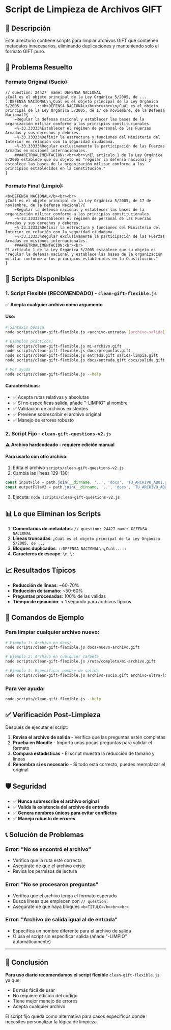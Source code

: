 # Script de Limpieza de Archivos GIFT

## 📝 Descripción

Este directorio contiene scripts para limpiar archivos GIFT que contienen metadatos innecesarios, eliminando duplicaciones y manteniendo solo el formato GIFT puro.

## 🧹 Problema Resuelto

### Formato Original (Sucio):
```gift
// question: 24427  name: DEFENSA NACIONAL
¿Cuál es el objeto principal de la Ley Orgánica 5/2005, de ...
::DEFENSA NACIONAL\n¿Cuál es el objeto principal de la Ley Orgánica 5/2005, de ...::<b>DEFENSA NACIONAL</b><br><br>\n¿Cuál es el objeto principal de la Ley Orgánica 5/2005, de 17 de noviembre, de la Defensa Nacional?{
	=Regular la defensa nacional y establecer las bases de la organización militar conforme a los principios constitucionales.
	~%-33.33333%Establecer el régimen de personal de las Fuerzas Armadas y sus derechos y deberes.
	~%-33.33333%Definir la estructura y funciones del Ministerio del Interior en relación con la seguridad ciudadana.
	~%-33.33333%Regular exclusivamente la participación de las Fuerzas Armadas en misiones internacionales.
	####RETROALIMENTACIÓN\:<br><br>\nEl artículo 1 de la Ley Orgánica 5/2005 establece que su objeto es "regular la defensa nacional y establece las bases de la organización militar conforme a los principios establecidos en la Constitución."
}
```

### Formato Final (Limpio):
```gift
<b>DEFENSA NACIONAL</b><br><br>
¿Cuál es el objeto principal de la Ley Orgánica 5/2005, de 17 de noviembre, de la Defensa Nacional?{
	=Regular la defensa nacional y establecer las bases de la organización militar conforme a los principios constitucionales.
	~%-33.33333%Establecer el régimen de personal de las Fuerzas Armadas y sus derechos y deberes.
	~%-33.33333%Definir la estructura y funciones del Ministerio del Interior en relación con la seguridad ciudadana.
	~%-33.33333%Regular exclusivamente la participación de las Fuerzas Armadas en misiones internacionales.
	####RETROALIMENTACIÓN:<br><br>
El artículo 1 de la Ley Orgánica 5/2005 establece que su objeto es "regular la defensa nacional y establece las bases de la organización militar conforme a los principios establecidos en la Constitución."
}
```

## 🚀 Scripts Disponibles

### 1. **Script Flexible (RECOMENDADO)** - `clean-gift-flexible.js`

✅ **Acepta cualquier archivo como argumento**

#### Uso:
```bash
# Sintaxis básica
node scripts/clean-gift-flexible.js <archivo-entrada> [archivo-salida]

# Ejemplos prácticos:
node scripts/clean-gift-flexible.js mi-archivo.gift
node scripts/clean-gift-flexible.js docs/preguntas.gift  
node scripts/clean-gift-flexible.js entrada.gift salida-limpia.gift
node scripts/clean-gift-flexible.js docs/entrada.gift docs/salida.gift

# Ver ayuda
node scripts/clean-gift-flexible.js --help
```

#### Características:
- ✅ Acepta rutas relativas y absolutas
- ✅ Si no especificas salida, añade "-LIMPIO" al nombre
- ✅ Validación de archivos existentes
- ✅ Previene sobrescribir el archivo original
- ✅ Manejo de errores robusto

### 2. **Script Fijo** - `clean-gift-questions-v2.js`

⚠️ **Archivo hardcodeado - requiere edición manual**

#### Para usarlo con otro archivo:
1. Edita el archivo `scripts/clean-gift-questions-v2.js`
2. Cambia las líneas 129-130:
```javascript
const inputFile = path.join(__dirname, '..', 'docs', 'TU_ARCHIVO_AQUI.gift');
const outputFileV2 = path.join(__dirname, '..', 'docs', 'TU_ARCHIVO_AQUI-LIMPIO-V2.gift');
```
3. Ejecuta: `node scripts/clean-gift-questions-v2.js`

## 📊 Lo que Eliminan los Scripts

1. **Comentarios de metadatos**: `// question: 24427 name: DEFENSA NACIONAL`
2. **Líneas truncadas**: `¿Cuál es el objeto principal de la Ley Orgánica 5/2005, de ...`
3. **Bloques duplicados**: `::DEFENSA NACIONAL\n¿Cuál...::`
4. **Caracteres de escape**: `\n`, `\:`

## 📈 Resultados Típicos

- **Reducción de líneas**: ~60-70%
- **Reducción de tamaño**: ~50-60%
- **Preguntas procesadas**: 100% de las válidas
- **Tiempo de ejecución**: < 1 segundo para archivos típicos

## 🔧 Comandos de Ejemplo

### Para limpiar cualquier archivo nuevo:

```bash
# Ejemplo 1: Archivo en docs/
node scripts/clean-gift-flexible.js docs/nuevo-archivo.gift

# Ejemplo 2: Archivo en cualquier carpeta
node scripts/clean-gift-flexible.js /ruta/completa/mi-archivo.gift

# Ejemplo 3: Especificar nombre de salida
node scripts/clean-gift-flexible.js archivo-sucio.gift archivo-ultra-limpio.gift
```

### Para ver ayuda:
```bash
node scripts/clean-gift-flexible.js --help
```

## ✅ Verificación Post-Limpieza

Después de ejecutar el script:

1. **Revisa el archivo de salida** - Verifica que las preguntas estén completas
2. **Prueba en Moodle** - Importa unas pocas preguntas para validar el formato
3. **Compara estadísticas** - El script muestra la reducción de tamaño y líneas
4. **Renombra si es necesario** - Si todo está correcto, puedes reemplazar el original

## 🛡️ Seguridad

- ✅ **Nunca sobrescribe el archivo original**
- ✅ **Valida la existencia del archivo de entrada**  
- ✅ **Genera nombres únicos para evitar conflictos**
- ✅ **Manejo robusto de errores**

## 📞 Solución de Problemas

### Error: "No se encontró el archivo"
- Verifica que la ruta esté correcta
- Asegúrate de que el archivo existe
- Revisa los permisos de lectura

### Error: "No se procesaron preguntas"
- Verifica que el archivo tenga el formato esperado
- Busca líneas que empiecen con `// question:`
- Asegúrate de que haya bloques `<b>TITULO</b><br><br>`

### Error: "Archivo de salida igual al de entrada"
- Especifica un nombre diferente para el archivo de salida
- O usa el script sin especificar salida (añade "-LIMPIO" automáticamente)

---

## 🎯 Conclusión

**Para uso diario recomendamos el script flexible** `clean-gift-flexible.js` ya que:
- Es más fácil de usar
- No requiere edición del código
- Tiene mejor manejo de errores
- Acepta cualquier archivo

El script fijo queda como alternativa para casos específicos donde necesites personalizar la lógica de limpieza. 